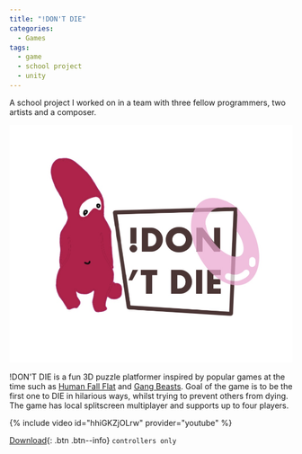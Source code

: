 ```yaml
---
title: "!DON'T DIE"
categories:
  - Games
tags:
  - game
  - school project
  - unity
---
```


A school project I worked on in a team with three fellow programmers, two artists and a composer. 

![Logo](\assets\games\dont-die\dont-die-logo.jpg)

!DON'T DIE is a fun 3D puzzle platformer inspired by popular games at the time such as [Human Fall Flat](https://store.steampowered.com/app/477160/Human_Fall_Flat/) and [Gang Beasts](https://store.steampowered.com/app/285900/Gang_Beasts/). Goal of the game is to be the first one to DIE in hilarious ways, whilst trying to prevent others from dying. The game has local splitscreen multiplayer and supports up to four players.

{% include video id="hhiGKZjOLrw" provider="youtube" %}

[Download](\assets\games\dont-die\DontDie_igda_demo.zip){: .btn .btn--info} `controllers only`